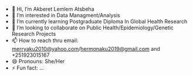 - 👋 Hi, I’m Akberet Lemlem Atsbeha
- 👀 I’m interested in Data Managment/Analysis
- 🌱 I’m currently learning Postgraduate Diploma In Global Health Research
- 💞️ I’m looking to collaborate on Public Health/Epidemiology/Genetic Research Projects
- 📫 How to reach thru email: merryaku2010@yahoo.com/hermonaku2019@gmail.com and +251923015167
- 😄 Pronouns: She/Her
- ⚡ Fun fact: ...

<!---
YeArsema2025/YeArsema2025 is a ✨ special ✨ repository because its `README.md` (this file) appears on your GitHub profile.
You can click the Preview link to take a look at your changes.
--->

